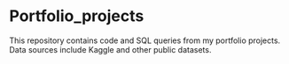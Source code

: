 # Portfolio_projects
This repository contains code and SQL queries from my portfolio projects. Data sources include Kaggle and other public datasets.
